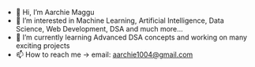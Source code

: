 - 👋 Hi, I’m Aarchie Maggu
- 👀 I’m interested in Machine Learning, Artificial Intelligence, Data Science, Web Development, DSA and much more...
- 🌱 I’m currently learning Advanced DSA concepts and working on many exciting projects
- 📫 How to reach me -> email: aarchie1004@gmail.com

<!---
aar1004/aar1004 is a ✨ special ✨ repository because its `README.md` (this file) appears on your GitHub profile.
You can click the Preview link to take a look at your changes.
--->
